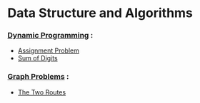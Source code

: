 # Data Structure and Algorithms

### [Dynamic Programming](/Dynamic%20Programming/) : 
 * [Assignment Problem](/Dynamic%20Programming/Assignment%20Problem.cpp)
 * [Sum of Digits](/Dynamic%20Programming/Sum%20of%20digits.cpp)


### [Graph Problems](/Graph%20Problem/) : 
 * [The Two Routes](/Graph%20Problem/graph_bfs.cpp)
